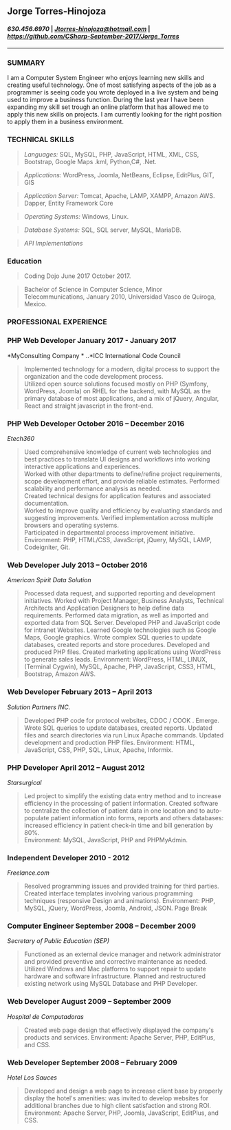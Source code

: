 ## Jorge Torres-Hinojoza ##

#### *630.456.6970* | *Jtorres-hinojoza@hotmail.com* | *https://github.com/CSharp-September-2017/Jorge_Torres* #### 
--------------------------------------------------------------------------------------------------------------------

### SUMMARY ###
I am a Computer System Engineer who enjoys learning new skills and creating useful technology.
One of most satisfying aspects of the job as a programmer is seeing code you wrote deployed in a
live system and being used to improve a business function. During the last year I have been
expanding my skill set trough an online platform that has allowed me to apply this new skills on
projects. I am currently looking for the right position to apply them in a business environment.

### TECHNICAL SKILLS ###
> *Languages:* SQL, MySQL, PHP, JavaScript, HTML, XML, CSS, Bootstrap, Google Maps .kml, Python,C#, .Net.

> *Applications:* WordPress, Joomla, NetBeans, Eclipse, EditPlus, GIT, GIS

> *Application Server:* Tomcat, Apache, LAMP, XAMPP, Amazon AWS. Dapper, Entity Framework Core

> *Operating Systems:* Windows, Linux.

> *Database Systems:* SQL, SQL server, MySQL, MariaDB.

> *API Implementations*

 
### Education  ###
>Coding Dojo                                                                              June 2017       October 2017.

>Bachelor of Science in Computer Science, Minor Telecommunications, January 2010, Universidad Vasco de Quiroga, Mexico. 
 
 
### PROFESSIONAL EXPERIENCE ###
 
 
 
 
 
### PHP Web Developer                                                              January 2017 - January 2017 ###
*MyConsulting Company *
..*ICC International Code Council 
>Implemented technology for a modern, digital process to support the organization and the code development process.  
Utilized open source solutions focused mostly on PHP (Symfony, WordPress, Joomla) on RHEL for the backend, with MySQL as the primary database of most applications, and a mix of jQuery, Angular, React and straight javascript in the front-end. 
 

### PHP Web Developer        October 2016 – December 2016 ###
*Etech360*
>Used comprehensive knowledge of current web technologies and best practices to translate UI designs and workflows into working interactive applications and experiences.  
Worked with other departments to define/refine project requirements, scope development effort, and provide reliable estimates. 
Performed scalability and performance analysis as needed.  
Created technical designs for application features and associated documentation.  
Worked to improve quality and efficiency by evaluating standards and suggesting improvements. 
Verified implementation across multiple browsers and operating systems.  
Participated in departmental process improvement initiative.  
Environment: PHP, HTML/CSS, JavaScript, jQuery, MySQL, LAMP, Codeigniter, Git.  
 
### Web Developer                                                                                  July 2013 – October 2016 ###
*American Spirit Data Solution*
>Processed data request, and supported reporting and development initiatives. 
Worked with Project Manager, Business Analysts, Technical Architects and Application Designers to help define data requirements. 
Performed data migration, as well as imported and exported data from SQL Server. 
Developed PHP and JavaScript code for intranet Websites. 
Learned Google technologies such as Google Maps, Google graphics. 
Wrote complex SQL queries to update databases, created reports and store procedures. 
Developed and produced PHP files. 
Created marketing applications using WordPress to generate sales leads. 
Environment: WordPress, HTML, LINUX, (Terminal Cygwin), MySQL, Apache, PHP, JavaScript, CSS3, HTML, Bootstrap, Amazon AWS. 
 
 
### Web Developer                                                                                  February 2013 – April 2013 ###
*Solution Partners INC.* 
>Developed PHP code for protocol websites, CDOC / COOK . Emerge. 
Wrote SQL queries to update databases, created reports. 
Updated files and search directories via run Linux Apache commands. 
Updated development and production PHP files. 
Environment: HTML, JavaScript, CSS, PHP, SQL, Linux, Apache, Informix. 
 
### PHP Developer April 2012 – August 2012 ###
*Starsurgical*                                                                                              
>Led project to simplify the existing data entry method and to increase efficiency in the processing of patient information. 
Created software to centralize the collection of patient data in one location and to auto-populate patient information into forms, reports and others databases: increased efficiency in patient check-in time and bill generation by 80%.   
Environment: MySQL, JavaScript, PHP and PHPMyAdmin. 
 
### Independent Developer                                                                                          2010 - 2012 ###
*Freelance.com* 
>Resolved programming issues and provided training for third parties. 
Created interface templates involving various programming techniques (responsive Design and animations). 
Environment: PHP, MySQL, jQuery, WordPress, Joomla, Android, JSON. 
Page Break
 
 
### Computer Engineer                                                     September 2008 – December 2009 ###
*Secretary of Public Education (SEP)* 
>Functioned as an external device manager and network administrator and provided preventive and corrective maintenance as needed. 
Utilized Windows and Mac platforms to support repair to update hardware and software infrastructure. 
Planned and restructured existing network using MySQL Database and PHP Developer. 
 
### Web Developer                                                                August 2009 – September 2009 ###
*Hospital de Computadoras* 
>Created web page design that effectively displayed the company's products and services. 
 Environment: Apache Server, PHP, EditPlus, and CSS. 
 
### Web Developer                                                             September 2008 – February 2009 ###
*Hotel Los Sauces*
>Developed and design a web page to increase client base by properly display the hotel's amenities: was invited to develop websites for additional branches due to high client satisfaction and strong ROI.  
Environment: Apache Server, PHP, Joomla, JavaScript, EditPlus, and CSS. 
